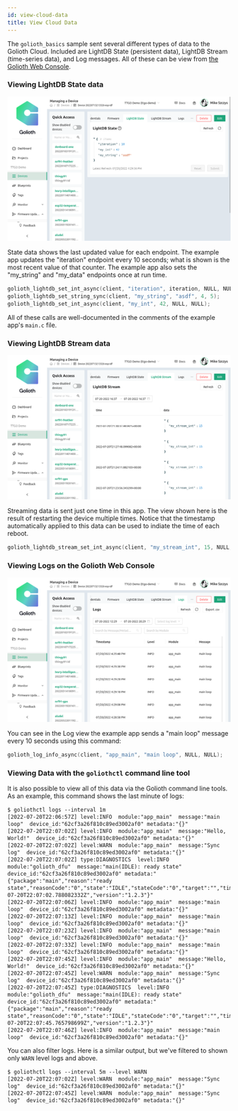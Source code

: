 ```yaml
---
id: view-cloud-data
title: View Cloud Data
---
```


The `golioth_basics` sample sent several different types of data to the Golioth
Cloud. Included are LightDB State (persistent data), LightDB Stream (time-series
data), and Log messages. All of these can be view from [the Golioth Web
Console](https://console.golioth.io).

### Viewing LightDB State data

![LightDB State Data](./assets/golioth-espidf-state.png)

State data shows the last updated value for each endpoint. The example app
updates the "iteration" endpoint every 10 seconds; what is shown is the most
recent value of that counter. The example app also sets the "my_string" and
"my_data" endpoints once at run time.

```c
golioth_lightdb_set_int_async(client, "iteration", iteration, NULL, NULL);
golioth_lightdb_set_string_sync(client, "my_string", "asdf", 4, 5);
golioth_lightdb_set_int_async(client, "my_int", 42, NULL, NULL);
```

All of these calls are well-documented in the comments of the example app's
`main.c` file.

### Viewing LightDB Stream data

![LightDB Stream Data](./assets/golioth-espidf-stream.png)

Streaming data is sent just one time in this app. The view shown here is the
result of restarting the device multiple times. Notice that the timestamp
automatically applied to this data can be used to indiate the time of each
reboot.

```c
golioth_lightdb_stream_set_int_async(client, "my_stream_int", 15, NULL, NULL);
```

### Viewing Logs on the Golioth Web Console

![Log Messages](./assets/golioth-espidf-logs.png)

You can see in the Log view the example app sends a "main loop" message every 10
seconds using this command:

```c
golioth_log_info_async(client, "app_main", "main loop", NULL, NULL);
```

### Viewing Data with the `goliothctl` command line tool

It is also possible to view all of this data via the Golioth command line tools. As an example, this command shows the last minute of logs:

```console
$ goliothctl logs --interval 1m
[2022-07-20T22:06:57Z] level:INFO  module:"app_main"  message:"main loop"  device_id:"62cf3a26f810c89ed3002af0" metadata:"{}"
[2022-07-20T22:07:02Z] level:INFO  module:"app_main"  message:"Hello, World!"  device_id:"62cf3a26f810c89ed3002af0" metadata:"{}"
[2022-07-20T22:07:02Z] level:WARN  module:"app_main"  message:"Sync log"  device_id:"62cf3a26f810c89ed3002af0" metadata:"{}"
[2022-07-20T22:07:02Z] type:DIAGNOSTICS  level:INFO  module:"golioth_dfu"  message:"main(IDLE): ready state"  device_id:"62cf3a26f810c89ed3002af0" metadata:"{"package":"main","reason":"ready state","reasonCode":"0","state":"IDLE","stateCode":"0","target":"","time":"2022-07-20T22:07:02.788082332Z","version":"1.2.3"}"
[2022-07-20T22:07:06Z] level:INFO  module:"app_main"  message:"main loop"  device_id:"62cf3a26f810c89ed3002af0" metadata:"{}"
[2022-07-20T22:07:13Z] level:INFO  module:"app_main"  message:"main loop"  device_id:"62cf3a26f810c89ed3002af0" metadata:"{}"
[2022-07-20T22:07:23Z] level:INFO  module:"app_main"  message:"main loop"  device_id:"62cf3a26f810c89ed3002af0" metadata:"{}"
[2022-07-20T22:07:33Z] level:INFO  module:"app_main"  message:"main loop"  device_id:"62cf3a26f810c89ed3002af0" metadata:"{}"
[2022-07-20T22:07:45Z] level:INFO  module:"app_main"  message:"Hello, World!"  device_id:"62cf3a26f810c89ed3002af0" metadata:"{}"
[2022-07-20T22:07:45Z] level:WARN  module:"app_main"  message:"Sync log"  device_id:"62cf3a26f810c89ed3002af0" metadata:"{}"
[2022-07-20T22:07:45Z] type:DIAGNOSTICS  level:INFO  module:"golioth_dfu"  message:"main(IDLE): ready state"  device_id:"62cf3a26f810c89ed3002af0" metadata:"{"package":"main","reason":"ready state","reasonCode":"0","state":"IDLE","stateCode":"0","target":"","time":"2022-07-20T22:07:45.765798699Z","version":"1.2.3"}"
[2022-07-20T22:07:46Z] level:INFO  module:"app_main"  message:"main loop"  device_id:"62cf3a26f810c89ed3002af0" metadata:"{}"
```

You can also filter logs. Here is a similar output, but we've filtered to shown only `WARN` level logs and above.

```console
$ goliothctl logs --interval 5m --level WARN
[2022-07-20T22:07:02Z] level:WARN  module:"app_main"  message:"Sync log"  device_id:"62cf3a26f810c89ed3002af0" metadata:"{}"
[2022-07-20T22:07:45Z] level:WARN  module:"app_main"  message:"Sync log"  device_id:"62cf3a26f810c89ed3002af0" metadata:"{}"
```
